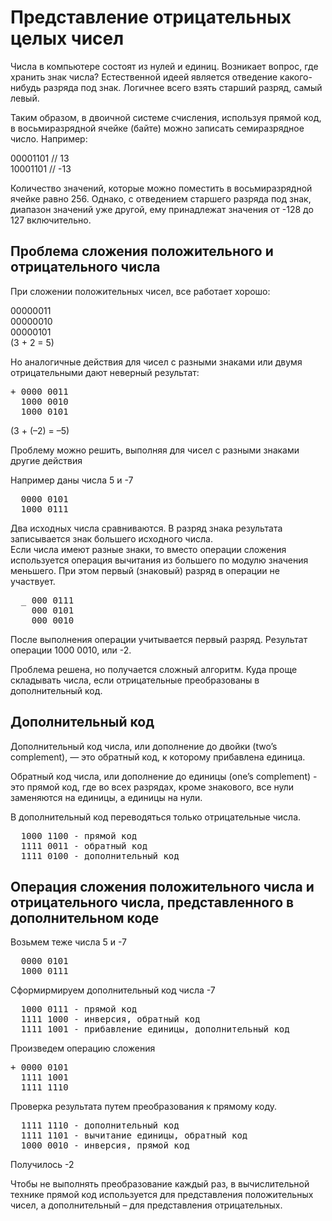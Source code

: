 # Представление отрицательных целых чисел
Числа в компьютере состоят из нулей и единиц. Возникает вопрос, где хранить знак числа?
Естественной идеей является отведение какого-нибудь разряда под знак. Логичнее всего взять старший разряд, самый левый.

Таким образом, в двоичной системе счисления, используя прямой код, в восьмиразрядной ячейке (байте) можно записать семиразрядное число. Например:

00001101 // 13  
10001101 // -13  

Количество значений, которые можно поместить в восьмиразрядной ячейке равно 256. Однако, с отведением старшего разряда под знак, диапазон значений уже другой, ему принадлежат значения от -128 до 127 включительно.

## Проблема сложения положительного и отрицательного числа
При сложении положительных чисел, все работает хорошо:

  00000011  
  00000010  
  00000101  
(3 + 2 = 5)

Но аналогичные действия для чисел с разными знаками или двумя отрицательными дают неверный результат:
<pre>
+ 0000 0011  
  1000 0010  
  1000 0101  
</pre>
(3 + (–2) = –5)

Проблему можно решить, выполняя для чисел с разными знаками другие действия

Например даны числа 5 и -7  
<pre>
  0000 0101 
  1000 0111
</pre>

Два исходных числа сравниваются. В разряд знака результата записывается знак большего исходного числа.  
Если числа имеют разные знаки, то вместо операции сложения используется операция вычитания из большего по модулю значения меньшего. При этом первый (знаковый) разряд в операции не участвует.
<pre>
  _ 000 0111  
    000 0101  
    000 0010
</pre>
    
После выполнения операции учитывается первый разряд. Результат операции 1000 0010, или -2.

Проблема решена, но получается сложный алгоритм. Куда проще складывать числа, если отрицательные преобразованы в дополнительный код.

## Дополнительный код

Дополнительный код числа, или дополнение до двойки (two’s complement), — это обратный код, к которому прибавлена единица.

Обратный код числа, или дополнение до единицы (one’s complement) - это прямой код, где во всех разрядах, кроме знакового, все нули заменяются на единицы, а единицы на нули.

В дополнительный код переводяться только отрицательные числа.

<pre>
  1000 1100 - прямой код
  1111 0011 - обратный код
  1111 0100 - дополнительный код
</pre>


## Операция сложения положительного числа и отрицательного числа, представленного в дополнительном коде

Возьмем теже числа 5 и -7
<pre>
  0000 0101 
  1000 0111
</pre>

Сформирмируем дополнительный код числа -7
<pre>
  1000 0111 - прямой код
  1111 1000 - инверсия, обратный код
  1111 1001 - прибавление единицы, дополнительный код
</pre>

Произведем операцию сложения
<pre>
+ 0000 0101
  1111 1001
  1111 1110
</pre>

Проверка результата путем преобразования к прямому коду.
<pre>
  1111 1110 - дополнительный код
  1111 1101 - вычитание единицы, обратный код
  1000 0010 - инверсия, прямой код
</pre>
Получилось -2

Чтобы не выполнять преобразование каждый раз, в вычислительной технике прямой код используется для представления положительных чисел, а дополнительный – для представления отрицательных.

